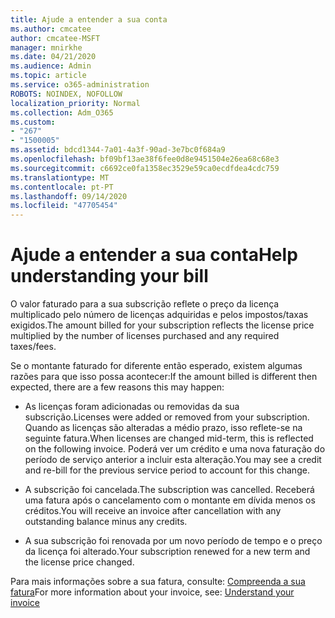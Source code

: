 ```yaml
---
title: Ajude a entender a sua conta
ms.author: cmcatee
author: cmcatee-MSFT
manager: mnirkhe
ms.date: 04/21/2020
ms.audience: Admin
ms.topic: article
ms.service: o365-administration
ROBOTS: NOINDEX, NOFOLLOW
localization_priority: Normal
ms.collection: Adm_O365
ms.custom:
- "267"
- "1500005"
ms.assetid: bdcd1344-7a01-4a3f-90ad-3e7bc0f684a9
ms.openlocfilehash: bf09bf13ae38f6fee0d8e9451504e26ea68c68e3
ms.sourcegitcommit: c6692ce0fa1358ec3529e59ca0ecdfdea4cdc759
ms.translationtype: MT
ms.contentlocale: pt-PT
ms.lasthandoff: 09/14/2020
ms.locfileid: "47705454"
---
```

# <a name="help-understanding-your-bill"></a><span data-ttu-id="ab240-102">Ajude a entender a sua conta</span><span class="sxs-lookup"><span data-stu-id="ab240-102">Help understanding your bill</span></span>

<span data-ttu-id="ab240-103">O valor faturado para a sua subscrição reflete o preço da licença multiplicado pelo número de licenças adquiridas e pelos impostos/taxas exigidos.</span><span class="sxs-lookup"><span data-stu-id="ab240-103">The amount billed for your subscription reflects the license price multiplied by the number of licenses purchased and any required taxes/fees.</span></span>
  
<span data-ttu-id="ab240-104">Se o montante faturado for diferente então esperado, existem algumas razões para que isso possa acontecer:</span><span class="sxs-lookup"><span data-stu-id="ab240-104">If the amount billed is different then expected, there are a few reasons this may happen:</span></span>
  
- <span data-ttu-id="ab240-105">As licenças foram adicionadas ou removidas da sua subscrição.</span><span class="sxs-lookup"><span data-stu-id="ab240-105">Licenses were added or removed from your subscription.</span></span> <span data-ttu-id="ab240-106">Quando as licenças são alteradas a médio prazo, isso reflete-se na seguinte fatura.</span><span class="sxs-lookup"><span data-stu-id="ab240-106">When licenses are changed mid-term, this is reflected on the following invoice.</span></span> <span data-ttu-id="ab240-107">Poderá ver um crédito e uma nova faturação do período de serviço anterior a incluir esta alteração.</span><span class="sxs-lookup"><span data-stu-id="ab240-107">You may see a credit and re-bill for the previous service period to account for this change.</span></span>

- <span data-ttu-id="ab240-108">A subscrição foi cancelada.</span><span class="sxs-lookup"><span data-stu-id="ab240-108">The subscription was cancelled.</span></span> <span data-ttu-id="ab240-109">Receberá uma fatura após o cancelamento com o montante em dívida menos os créditos.</span><span class="sxs-lookup"><span data-stu-id="ab240-109">You will receive an invoice after cancellation with any outstanding balance minus any credits.</span></span>

- <span data-ttu-id="ab240-110">A sua subscrição foi renovada por um novo período de tempo e o preço da licença foi alterado.</span><span class="sxs-lookup"><span data-stu-id="ab240-110">Your subscription renewed for a new term and the license price changed.</span></span>

<span data-ttu-id="ab240-111">Para mais informações sobre a sua fatura, consulte: [Compreenda a sua fatura](https://docs.microsoft.com/microsoft-365/commerce/billing-and-payments/understand-your-invoice2)</span><span class="sxs-lookup"><span data-stu-id="ab240-111">For more information about your invoice, see: [Understand your invoice](https://docs.microsoft.com/microsoft-365/commerce/billing-and-payments/understand-your-invoice2)</span></span>